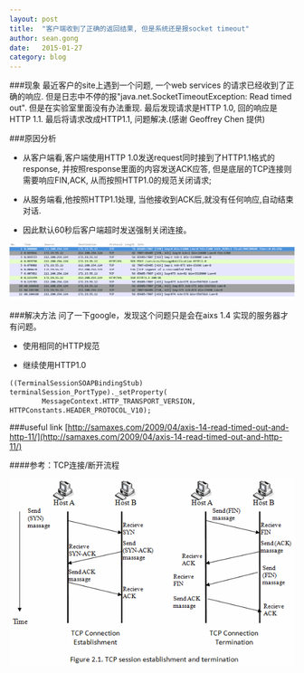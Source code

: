 ```yaml
---
layout: post
title:  "客户端收到了正确的返回结果, 但是系统还是报socket timeout"
author: sean.gong
date:   2015-01-27
category: blog
---
```


###现象
最近客户的site上遇到一个问题, 一个web  services 的请求已经收到了正确的响应. 但是日志中不停的报"java.net.SocketTimeoutException: Read timed out". 但是在实验室里面没有办法重现. 最后发现请求是HTTP 1.0, 回的响应是HTTP 1.1. 最后将请求改成HTTP1.1, 问题解决.(感谢 Geoffrey Chen 提供)

###原因分析
- 从客户端看,客户端使用HTTP 1.0发送request同时接到了HTTP1.1格式的response, 并按照response里面的内容发送ACK应答, 但是底层的TCP连接则需要响应FIN,ACK, 从而按照HTTP1.0的规范关闭请求;

- 从服务端看,他按照HTTP1.1处理, 当他接收到ACK后,就没有任何响应,自动结束对话. 

- 因此默认60秒后客户端超时发送强制关闭连接。

![tcpdump](/attachments/201501/http10-11_mix_issue.png)
	
###解决方法
问了一下google，发现这个问题只是会在aixs 1.4 实现的服务器才有问题。

- 使用相同的HTTP规范

- 继续使用HTTP1.0

```
((TerminalSessionSOAPBindingStub) terminalSession_PortType)._setProperty(
        MessageContext.HTTP_TRANSPORT_VERSION, HTTPConstants.HEADER_PROTOCOL_V10);
```

###useful link
[http://samaxes.com/2009/04/axis-14-read-timed-out-and-http-11/](http://samaxes.com/2009/04/axis-14-read-timed-out-and-http-11/)


####参考：TCP连接/断开流程

![tcp_connect](/attachments/201501/tcp_connect.gif)


